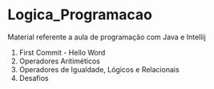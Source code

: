# Logica_Programacao

Material referente a aula de programação com Java e Intellij

1. First Commit - Hello Word
2. Operadores Aritiméticos
3. Operadores de Igualdade, Lógicos e Relacionais
4. Desafios

